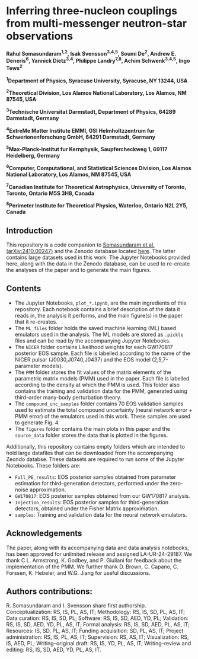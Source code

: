 # Inferring three-nucleon couplings from multi-messenger neutron-star observations

**Rahul Somasundaram<sup>1,2</sup>, Isak Svensson<sup>3,4,5</sup>, Soumi De<sup>2</sup>, Andrew E. Deneris<sup>6</sup>, Yannick Dietz<sup>3,4</sup>, Philippe Landry<sup>7,8</sup>, Achim Schwenk<sup>3,4,5</sup>, Ingo Tews<sup>2</sup>**

**<sup>1</sup>Department of Physics, Syracuse University, Syracuse, NY 13244, USA**

**<sup>2</sup>Theoretical Division, Los Alamos National Laboratory, Los Alamos, NM 87545, USA**

**<sup>3</sup>Technische Universitat Darmstadt, Department of Physics, 64289 Darmstadt, Germany**

**<sup>4</sup>ExtreMe Matter Institute EMMI, GSI Helmholtzzentrum fur Schwerionenforschung GmbH, 64291 Darmstadt, Germany**

**<sup>5</sup>Max-Planck-Institut fur Kernphysik, Saupfercheckweg 1, 69117 Heidelberg, Germany**

**<sup>6</sup>Computer, Computational, and Statistical Sciences Division, Los Alamos National Laboratory, Los Alamos, NM 87545, USA**

**<sup>7</sup>Canadian Institute for Theoretical Astrophysics, University of Toronto, Toronto, Ontario M5S 3H8, Canada**

**<sup>8</sup>Perimeter Institute for Theoretical Physics, Waterloo, Ontario N2L 2Y5, Canada**

## Introduction

This repository is a code companion to [Somasundaram et al. (arXiv:2410.00247)](https://arxiv.org/abs/2410.00247) and the Zenodo database located [here](https://doi.org/10.5281/zenodo.16878207). The latter contains large datasets used in this work. The Jupyter Notebooks provided here, along with the data in the Zenodo database, can be used to re-create the analyses of the paper and to generate the main figures.    

## Contents

 * The Jupyter Notebooks, `plot_*.ipynb`, are the main ingredients of this repository. Each notebook contains a brief description of the data it reads in, the analysis it performs, and the main figure(s) in the paper that it re-creates.
 * The `ML_files` folder holds the saved machine learning (ML) based emulators used in the analysis. The ML models are stored as `.pickle` files and can be read by the accompanying Jupyter Notebooks.
 * The `NICER` folder contains Likelihood weights for each GW170817 posterior EOS sample. Each file is labelled according to the name of the NICER pulsar (J0030,J0740,J0437) and the EOS model (2,5,7-parameter models).
 * The `PMM` folder stores the fit values of the matrix elements of the parametric matrix models (PMM) used in the paper. Each file is labelled according to the density at which the PMM is used. This folder also contains the training and validation data for the PMM, generated using third-order many-body perturbation theory.
 * The `compound_unc_samples` folder contains 70 EOS validation samples used to estimate the total compound uncertainty (neural network error + PMM error) of the emulators used in this work. These samples are used to generate Fig. 4.
 * The `figures` folder contains the main plots in this paper and the `source_data` folder stores the data that is plotted in the figures.

Additionally, this repository contains empty folders which are intended to hold large datafiles that can be downloaded from the accompanying Zeondo databse. These datasets are required to run some of the Jupyter Notebooks. These folders are:
 * `Full_PE_results`: EOS posterior samples obtained from parameter estimation for third-generation detectors, performed under the zero-noise approximation.
 * `GW170817`: EOS posterior samples obtained from our GW170817 analysis.
 * `Injection_results`: EOS posterior samples for third-generation detectors, obtained under the Fisher Matrix approximation.
 * `samples`: Training and validation data for the neural network emulators. 

## Acknowledgements

The paper, along with its accompanying data and data analysis notebooks, has been approved for unlimited release and assigned LA-UR-24-29187. We thank C.L. Armstrong, K. Godbey, and P. Giuliani for feedback about the implementation of the PMM. We further thank D. Brown, C. Capano, C. Forssen, K. Hebeler, and W.G. Jiang for useful discussions. 

## Authors contributions:

R. Somasundaram and I. Svensson share first authorship. 
Conceptualization: RS, IS, PL, AS, IT; 
Methodology: RS, IS, SD, PL, AS, IT; 
Data curation: RS, IS, SD, PL; 
Software: RS, IS, SD, AED, YD, PL; 
Validation: RS, IS, SD, AED, YD, PL, AS, IT; 
Formal analysis: RS, IS, SD, AED, PL, AS, IT; 
Resources: IS, SD, PL, AS, IT; 
Funding acquisition: SD, PL, AS, IT; 
Project administration: RS, IS, PL, AS, IT; 
Supervision: RS, AS, IT; 
Visualization: RS, IS, AED, PL; 
Writing–original draft: RS, IS, YD, PL, AS, IT; 
Writing–review and editing: RS, IS, SD, AED, YD, PL, AS, IT.
